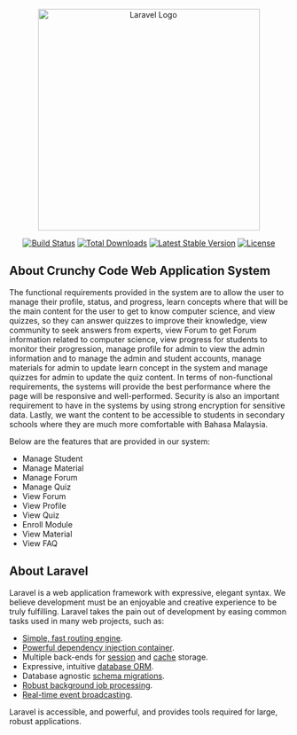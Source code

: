 <p align="center"><a href="https://laravel.com" target="_blank"><img src="https://raw.githubusercontent.com/laravel/art/master/logo-lockup/5%20SVG/2%20CMYK/1%20Full%20Color/laravel-logolockup-cmyk-red.svg" width="400" alt="Laravel Logo"></a></p>

<p align="center">
<a href="https://github.com/laravel/framework/actions"><img src="https://github.com/laravel/framework/workflows/tests/badge.svg" alt="Build Status"></a>
<a href="https://packagist.org/packages/laravel/framework"><img src="https://img.shields.io/packagist/dt/laravel/framework" alt="Total Downloads"></a>
<a href="https://packagist.org/packages/laravel/framework"><img src="https://img.shields.io/packagist/v/laravel/framework" alt="Latest Stable Version"></a>
<a href="https://packagist.org/packages/laravel/framework"><img src="https://img.shields.io/packagist/l/laravel/framework" alt="License"></a>
</p>

## About Crunchy Code Web Application System
The functional requirements provided in the system are to allow the user to manage their profile, status, and progress, learn concepts where that will be the main content for the user to get to know computer science, and view quizzes, so they can answer quizzes to improve their knowledge, view community to seek answers from experts, view Forum to get Forum information related to computer science, view progress for students to monitor their progression, manage profile for admin to view the admin information and to manage the admin and student accounts, manage materials for admin to update learn concept in the system and manage quizzes for admin to update the quiz content. In terms of non-functional requirements, the systems will provide the best performance where the page will be responsive and well-performed. Security is also an important requirement to have in the systems by using strong encryption for sensitive data. Lastly, we want the content to be accessible to students in secondary schools where they are much more comfortable with Bahasa Malaysia. 

Below are the features that are provided in our system:
- Manage Student
- Manage Material
- Manage Forum
- Manage Quiz
- View Forum
- View Profile
- View Quiz
- Enroll Module
- View Material
- View FAQ

## About Laravel

Laravel is a web application framework with expressive, elegant syntax. We believe development must be an enjoyable and creative experience to be truly fulfilling. Laravel takes the pain out of development by easing common tasks used in many web projects, such as:

- [Simple, fast routing engine](https://laravel.com/docs/routing).
- [Powerful dependency injection container](https://laravel.com/docs/container).
- Multiple back-ends for [session](https://laravel.com/docs/session) and [cache](https://laravel.com/docs/cache) storage.
- Expressive, intuitive [database ORM](https://laravel.com/docs/eloquent).
- Database agnostic [schema migrations](https://laravel.com/docs/migrations).
- [Robust background job processing](https://laravel.com/docs/queues).
- [Real-time event broadcasting](https://laravel.com/docs/broadcasting).

Laravel is accessible, and powerful, and provides tools required for large, robust applications.

